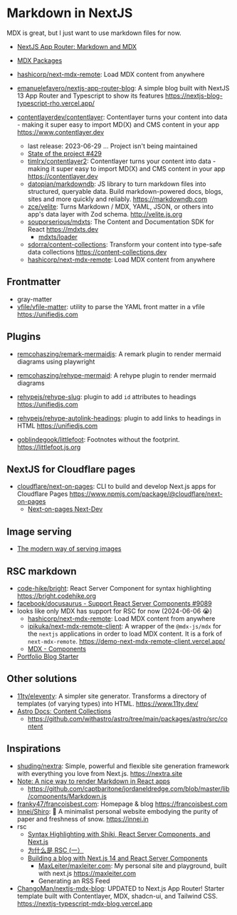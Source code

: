 # Markdown in NextJS

MDX is great, but I just want to use markdown files for now.

- [NextJS App Router: Markdown and MDX](https://nextjs.org/docs/app/building-your-application/configuring/mdx)
- [MDX Packages](https://mdxjs.com/packages/)
- [hashicorp/next-mdx-remote](https://github.com/hashicorp/next-mdx-remote): Load MDX content from anywhere
- [emanuelefavero/nextjs-app-router-blog](https://github.com/emanuelefavero/nextjs-app-router-blog): A simple blog built with NextJS 13 App Router and Typescript to show its features <https://nextjs-blog-typescript-rho.vercel.app/>

- [contentlayerdev/contentlayer](https://github.com/contentlayerdev/contentlayer): Contentlayer turns your content into data - making it super easy to import MD(X) and CMS content in your app <https://www.contentlayer.dev>
  - last release: 2023-06-29 ... Project isn't being maintained
  - [State of the project #429](https://github.com/contentlayerdev/contentlayer/issues/429)
  - [timlrx/contentlayer2](https://github.com/timlrx/contentlayer2): Contentlayer turns your content into data - making it super easy to import MD(X) and CMS content in your app <https://contentlayer.dev>
  - [datopian/markdowndb](https://github.com/datopian/markdowndb): JS library to turn markdown files into structured, queryable data. Build markdown-powered docs, blogs, sites and more quickly and reliably. <https://markdowndb.com>
  - [zce/velite](https://github.com/zce/velite): Turns Markdown / MDX, YAML, JSON, or others into app's data layer with Zod schema. <http://velite.js.org>
  - [souporserious/mdxts](https://github.com/souporserious/mdxts): The Content and Documentation SDK for React <https://mdxts.dev>
    - [mdxts/loader](https://www.mdxts.dev/packages/loader)
  - [sdorra/content-collections](https://github.com/sdorra/content-collections): Transform your content into type-safe data collections <https://content-collections.dev>
  - [hashicorp/next-mdx-remote](https://github.com/hashicorp/next-mdx-remote): Load MDX content from anywhere

## Frontmatter

- gray-matter
- [vfile/vfile-matter](https://github.com/vfile/vfile-matter): utility to parse the YAML front matter in a vfile <https://unifiedjs.com>

## Plugins

- [remcohaszing/remark-mermaidjs](https://github.com/remcohaszing/remark-mermaidjs): A remark plugin to render mermaid diagrams using playwright
- [remcohaszing/rehype-mermaid](https://github.com/remcohaszing/rehype-mermaid): A rehype plugin to render mermaid diagrams

- [rehypejs/rehype-slug](https://github.com/rehypejs/rehype-slug): plugin to add `id` attributes to headings <https://unifiedjs.com>
- [rehypejs/rehype-autolink-headings](https://github.com/rehypejs/rehype-autolink-headings): plugin to add links to headings in HTML <https://unifiedjs.com>

- [goblindegook/littlefoot](https://github.com/goblindegook/littlefoot): Footnotes without the footprint. <https://littlefoot.js.org>

## NextJS for Cloudflare pages

- [cloudflare/next-on-pages](https://github.com/cloudflare/next-on-pages): CLI to build and develop Next.js apps for Cloudflare Pages <https://www.npmjs.com/package/@cloudflare/next-on-pages>
  - [Next-on-pages Next-Dev](https://github.com/cloudflare/next-on-pages/tree/main/internal-packages/next-dev)

## Image serving

- [The modern way of serving images](https://kurtextrem.de/posts/modern-way-of-img)

## RSC markdown

- [code-hike/bright](https://github.com/code-hike/bright): React Server Component for syntax highlighting <https://bright.codehike.org>
- [facebook/docusaurus - Support React Server Components #9089](https://github.com/facebook/docusaurus/issues/9089)
- looks like only MDX has support for RSC for now (2024-06-06 😭)
  - [hashicorp/next-mdx-remote](https://github.com/hashicorp/next-mdx-remote): Load MDX content from anywhere
  - [ipikuka/next-mdx-remote-client](https://github.com/ipikuka/next-mdx-remote-client): A wrapper of the `@mdx-js/mdx` for the `nextjs` applications in order to load MDX content. It is a fork of `next-mdx-remote`. <https://demo-next-mdx-remote-client.vercel.app/>
  - [MDX - Components](https://mdxjs.com/table-of-components/)
- [Portfolio Blog Starter](https://github.com/vercel/examples/tree/main/solutions/blog)

## Other solutions

- [11ty/eleventy](https://github.com/11ty/eleventy): A simpler site generator. Transforms a directory of templates (of varying types) into HTML. <https://www.11ty.dev/>
- [Astro Docs: Content Collections](https://docs.astro.build/en/guides/content-collections/)
  - https://github.com/withastro/astro/tree/main/packages/astro/src/content

## Inspirations

- [shuding/nextra](https://github.com/shuding/nextra): Simple, powerful and flexible site generation framework with everything you love from Next.js. <https://nextra.site>
- [Note: A nice way to render Markdown in React apps](https://jordaneldredge.com/notes/208ba2e8-436d-438e-a3c9-1380e7d7df75/)
  - https://github.com/captbaritone/jordaneldredge.com/blob/master/lib/components/Markdown.js
- [franky47/francoisbest.com](https://github.com/franky47/francoisbest.com): Homepage & blog <https://francoisbest.com>
- [Innei/Shiro](https://github.com/Innei/Shiro): 📜 A minimalist personal website embodying the purity of paper and freshness of snow. <https://innei.in>
- rsc
  - [Syntax Highlighting with Shiki, React Server Components, and Next.js](https://www.luckymedia.dev/blog/syntax-highlighting-with-shiki-react-server-components-and-next-js)
  - [为什么是 RSC (一）](https://innei.in/posts/tech/why-react-server-component-1)
  - [Building a blog with Next.js 14 and React Server Components](https://maxleiter.com/blog/build-a-blog-with-nextjs-13)
    - [MaxLeiter/maxleiter.com](https://github.com/MaxLeiter/maxleiter.com): My personal site and playground, built with next.js <https://maxleiter.com>
    - Generating an RSS Feed
- [ChangoMan/nextjs-mdx-blog](https://github.com/ChangoMan/nextjs-mdx-blog): UPDATED to Next.js App Router! Starter template built with Contentlayer, MDX, shadcn-ui, and Tailwind CSS. <https://nextjs-typescript-mdx-blog.vercel.app>
